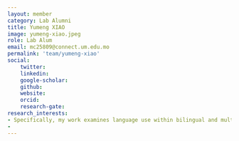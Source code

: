 ```yaml
---
layout: member
category: Lab Alumni
title: Yumeng XIAO
image: yumeng-xiao.jpeg
role: Lab Alum
email: mc25809@connect.um.edu.mo
permalink: 'team/yumeng-xiao'
social:
    twitter: 
    linkedin: 
    google-scholar: 
    github: 
    website:
    orcid: 
    research-gate: 
research_interests:
- Specifically, my work examines language use within bilingual and multilingual populations. My present research endeavors center on the development of an objective methodology for measuring the everyday language use of multilingual individuals. Ultimately, it is my hope to create an assessment tool that is tailored to the unique demographic characteristics of the Macau region.
- 
---
```

